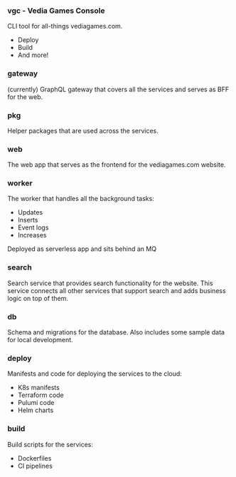 ### vgc - Vedia Games Console

CLI tool for all-things vediagames.com.

- Deploy
- Build
- And more!

### gateway

(currently) GraphQL gateway that covers all the services and serves as BFF for the web.

### pkg

Helper packages that are used across the services.

### web

The web app that serves as the frontend for the vediagames.com website.

### worker

The worker that handles all the background tasks:

- Updates
- Inserts
- Event logs
- Increases

Deployed as serverless app and sits behind an MQ

### search

Search service that provides search functionality for the website.
This service connects all other services that support search and adds business logic on top of them.

### db
Schema and migrations for the database. Also includes some sample data for local development.

### deploy
Manifests and code for deploying the services to the cloud:

- K8s manifests
- Terraform code
- Pulumi code
- Helm charts

### build
Build scripts for the services:

- Dockerfiles
- CI pipelines